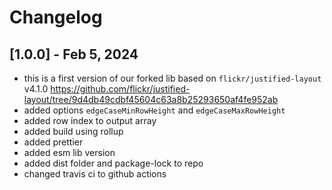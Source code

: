 # Changelog

## [1.0.0] - Feb 5, 2024

- this is a first version of our forked lib based on `flickr/justified-layout` v4.1.0 <https://github.com/flickr/justified-layout/tree/9d4db49cdbf45604c63a8b25293650af4fe952ab>
- added options `edgeCaseMinRowHeight` and `edgeCaseMaxRowHeight`
- added row index to output array
- added build using rollup
- added prettier
- added esm lib version
- added dist folder and package-lock to repo
- changed travis ci to github actions

